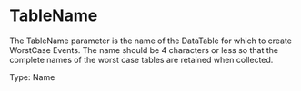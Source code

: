 # TableName

The TableName parameter is the name of the DataTable for which to create WorstCase Events. The name should be 4 characters or less so that the complete names of the worst case tables are retained when collected.

Type: Name
